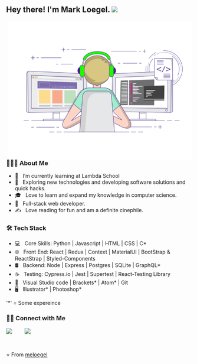 <h2> Hey there! I'm Mark Loegel. <img src="https://github.com/souvikguria98/souvikguria98/blob/master/Hi.gif" width="25"></h2>
<img align="right" alt="GIF" src="https://raw.githubusercontent.com/devSouvik/devSouvik/master/gif3.gif" width="500"/>

<h3> 👨🏻‍💻 About Me </h3>

- 🔭 &nbsp; I’m currently learning at Lambda School
- 🤔 &nbsp; Exploring new technologies and developing software solutions and quick hacks.
- 🎓 &nbsp; Love to learn and expand my knowledge in computer science.
- 💼 &nbsp; Full-stack web developer.
- ✍️ &nbsp; Love reading for fun and am a definite cinephile.
 

<h3>🛠 Tech Stack</h3>


- 💻 &nbsp; Core Skills: Python | Javascript | HTML | CSS | C*
- 🌐 &nbsp; Front End: React | Redux | Context | MaterialUI | BootStrap & ReactStrap | Styled-Components
- 🛢 &nbsp; Backend: Node | Express | Postgres | SQLite | GraphQL*
- ☕ &nbsp; Testing: Cypress.io | Jest | Supertest | React-Testing Library
- 🔧 &nbsp;  Visual Studio code | Brackets* | Atom* | Git
- 🖥 &nbsp; Illustrator* | Photoshop* 

'*' = Some expereince
<br>


<h3> 🤝🏻 Connect with Me </h3>

<p align="center">
&nbsp; <a href="https://www.linkedin.com/in/mark-loegel/" target="_blank" rel="noopener noreferrer"><img src="https://img.icons8.com/plasticine/100/000000/linkedin.png" width="50" align="left"/></a>
&nbsp; <a href="mailto:meloegel@gmail.com" target="_blank" rel="noopener noreferrer"><img src="https://img.icons8.com/plasticine/100/000000/gmail.png"  width="50" align="left" /></a>
</p>

<br>

⭐️ From [meloegel](https://github.com/meloegel)
